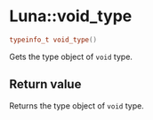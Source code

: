 # Luna::void_type

```c++
typeinfo_t void_type()
```

Gets the type object of `void` type. 



## Return value
Returns the type object of `void` type. 

